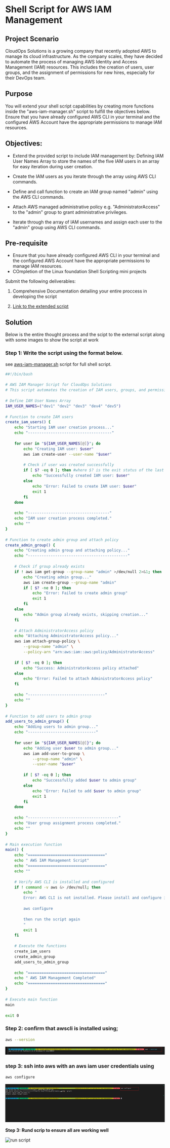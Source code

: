 #  Shell Script for AWS IAM Management

## Project Scenario

CloudOps Solutions is a growing company that recently adopted AWS to manage its cloud infrastructure. As the company scales, they have decided to automate the process of managing AWS Identity and Access Management (IAM) resources. This includes the creation of users, user groups, and the assignment of permissions for new hires, especially for their DevOps team.

## Purpose

You will extend your shell script capabilities by creating more functions inside the "aws-iam-manager.sh" script to fulfill the objectives below. Ensure that you have already configured AWS CLI in your terminal and the configured AWS Account have the appropriate permissions to manage IAM resources.

## Objectives:
- Extend the provided script to include IAM management by:  Defining IAM User Names Array to store the names of the five IAM users in an array for easy iteration during user creation.  

- Create the IAM users as you iterate through the array using AWS CLI commands.  

- Define and call function to create an IAM group named "admin" using the AWS CLI commands.  

- Attach AWS managed administrative policy e.g. "AdministratorAccess" to the "admin" group to grant administrative privileges.  

- Iterate through the array of IAM usernames and assign each user to the "admin" group using AWS CLI commands.

## Pre-requisite

- Ensure that you have already configured AWS CLI in your terminal and the configured AWS Account have the appropriate permissions to manage IAM resources.
- COmpletion of the Linux foundation Shell Scripting mini projects

Submit the following deliverables:

1. Comprehensive Documentation detailing your entire proccess in developing the script

2. [Link to the extended script](aw-iam-manager.sh)


## Solution

Below is the entire thought process and the scipt to the external script along with some images to show the script at work

### Step 1: Write the script using the format below. 
see [aws-iam-manager.sh](aws-iam-manager.sh) script for full shell script.

```bash
##!/bin/bash

# AWS IAM Manager Script for CloudOps Solutions
# This script automates the creation of IAM users, groups, and permissions

# Define IAM User Names Array
IAM_USER_NAMES=("dev1" "dev2" "dev3" "dev4" "dev5")

# Function to create IAM users
create_iam_users() {
    echo "Starting IAM user creation process..."
    echo "-------------------------------------"
    
    for user in "${IAM_USER_NAMES[@]}"; do
        echo "Creating IAM user: $user"
        aws iam create-user --user-name "$user"
        
        # Check if user was created successfully
        if [ $? -eq 0 ]; then #where $? is the exit status of the last command
            echo "Successfully created IAM user: $user"
        else
            echo "Error: Failed to create IAM user: $user"
            exit 1
        fi
    done
    
    echo "------------------------------------"
    echo "IAM user creation process completed."
    echo ""
}

# Function to create admin group and attach policy
create_admin_group() {
    echo "Creating admin group and attaching policy..."
    echo "--------------------------------------------"
    
    # Check if group already exists
    if ! aws iam get-group --group-name "admin" >/dev/null 2>&1; then
        echo "Creating admin group..."
        aws iam create-group --group-name "admin"
        if [ $? -ne 0 ]; then
            echo "Error: Failed to create admin group"
            exit 1
        fi
    else
        echo "Admin group already exists, skipping creation..."
    fi
    
    # Attach AdministratorAccess policy
    echo "Attaching AdministratorAccess policy..."
    aws iam attach-group-policy \
        --group-name "admin" \
        --policy-arn "arn:aws:iam::aws:policy/AdministratorAccess"
        
    if [ $? -eq 0 ]; then
        echo "Success: AdministratorAccess policy attached"
    else
        echo "Error: Failed to attach AdministratorAccess policy"
    fi
    
    echo "----------------------------------"
    echo ""
}

# Function to add users to admin group
add_users_to_admin_group() {
    echo "Adding users to admin group..."
    echo "------------------------------"
    
    for user in "${IAM_USER_NAMES[@]}"; do
        echo "Adding user $user to admin group..."
        aws iam add-user-to-group \
            --group-name "admin" \
            --user-name "$user"
            
        if [ $? -eq 0 ]; then
            echo "Successfully added $user to admin group"
        else
            echo "Error: Failed to add $user to admin group"
            exit 1
        fi
    done
    
    echo "----------------------------------------"
    echo "User group assignment process completed."
    echo ""
}

# Main execution function
main() {
    echo "=================================="
    echo " AWS IAM Management Script"
    echo "=================================="
    echo ""
    
    # Verify AWS CLI is installed and configured
    if ! command -v aws &> /dev/null; then
        echo "
        Error: AWS CLI is not installed. Please install and configure it first wuith the following command: 
        
        aws configure

        then run the script again
        "
        exit 1
    fi
    
    # Execute the functions
    create_iam_users
    create_admin_group
    add_users_to_admin_group
    
    echo "=================================="
    echo " AWS IAM Management Completed"
    echo "=================================="
}

# Execute main function
main

exit 0
```
### Step 2: confirm that awscli is installed using;

```bash
aws --version
```

![alt text](image-1.png)

### step 3: ssh into aws with an aws iam user credentials using

```bash
aws configure
```

![alt text](image.png)

**Step 3: Rund scrip to ensure all are working well**

![run script]()